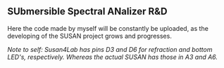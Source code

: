 ## SUbmersible Spectral ANalizer R&D
Here the code made by myself will be constantly be uploaded, as the developing of the SUSAN project grows and progresses.

_Note to self: Susan4Lab has pins D3 and D6 for refraction and bottom LED's, respectively. Whereas the actual SUSAN has those in A3 and A6._